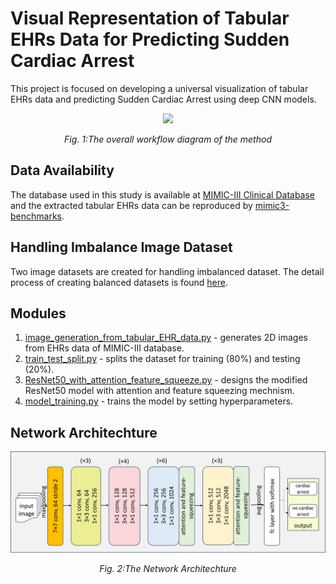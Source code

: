 # Visual Representation of Tabular EHRs Data for Predicting Sudden Cardiac Arrest

This project is focused on developing a universal visualization of tabular EHRs data and predicting Sudden Cardiac Arrest using deep CNN models.

<p align="center">
  <img src="https://github.com/afrin110203/visual_representation_of_Tabular_EHR_for_SCA_prediction/blob/main/img/model_github.png" 
</p>
<p align="center"><i>Fig. 1:The overall workflow diagram of the method</i></p>

## Data Availability
The database used in this study is available at [MIMIC-III Clinical Database](https://physionet.org/content/mimiciii/1.4/) and the extracted tabular EHRs data can be reproduced by [mimic3-benchmarks](https://github.com/YerevaNN/mimic3-benchmarks). 

## Handling Imbalance Image Dataset
Two image datasets are created for handling imbalanced dataset. The detail process of creating balanced datasets is found [here](https://github.com/afrin110203/visual_representation_of_Tabular_EHR_for_SCA_prediction/blob/main/img/flowchart_of_image_dataset_creation.png). 
## Modules
1. [image_generation_from_tabular_EHR_data.py](https://github.com/afrin110203/visual_representation_of_Tabular_EHR_for_SCA_prediction/blob/main/src/image_generation_from_tabular_EHR_data.py) - generates 2D images from EHRs data of MIMIC-III database.
2. [train_test_split.py](https://github.com/afrin110203/visual_representation_of_Tabular_EHR_for_SCA_prediction/blob/main/src/train_test_split.py) - splits the dataset for training (80%) and testing (20%).
3. [ResNet50_with_attention_feature_squeeze.py](https://github.com/afrin110203/visual_representation_of_Tabular_EHR_for_SCA_prediction/blob/main/src/ResNet50_with_attention_feature_squeeze.py) - designs the modified ResNet50 model with attention and feature squeezing mechnism.
4. [model_training.py](https://github.com/afrin110203/visual_representation_of_Tabular_EHR_for_SCA_prediction/blob/main/src/model_training.py) - trains the model by setting hyperparameters.

## Network Architechture
<p align="center">
  <img src="https://github.com/RubyaAfrin/visual_representation_of_Tabular_EHR_for_SCA_prediction/blob/main/img/ResNet50_model_with_attention_feature_squeeze.png" 
</p>
<p align="center"><i>Fig. 2:The Network Architechture</i></p>


